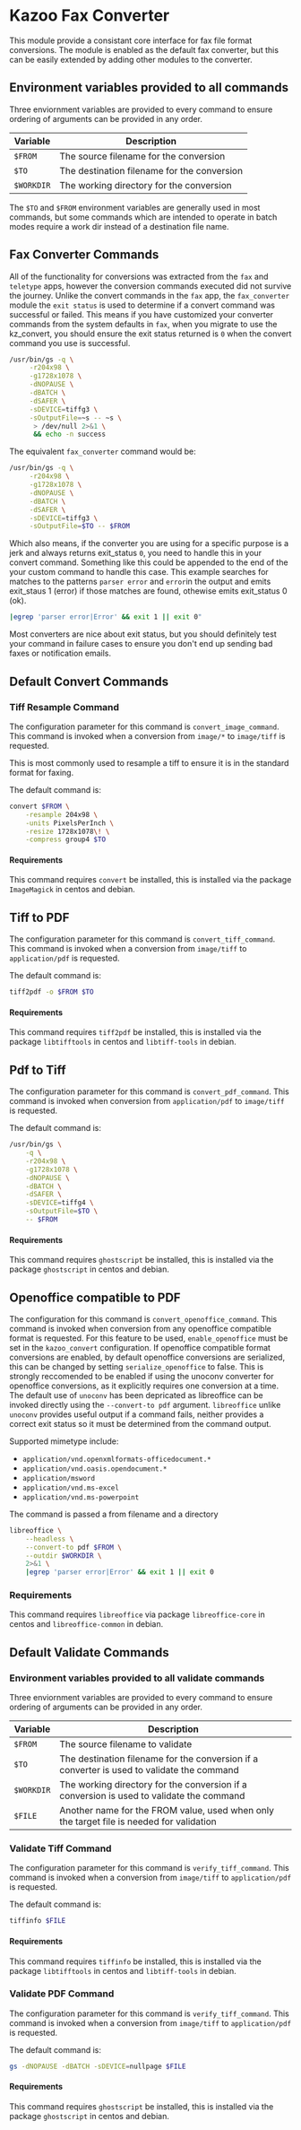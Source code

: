 # Kazoo Fax Converter

This module provide a consistant core interface for fax file format conversions. The module is enabled as the default fax converter, but this can be easily extended by adding other modules to the converter.

## Environment variables provided to all commands
Three enviornment variables are provided to every command to ensure ordering of arguments can be provided in any order.

| Variable | Description |
| --- | --- |
| `$FROM` | The source filename for the conversion |
| `$TO` | The destination filename for the conversion |
| `$WORKDIR` | The working directory for the conversion |

The `$TO` and `$FROM` environment variables are generally used in most commands, but some commands which are intended to operate in batch modes require a work dir instead of a destination file name.

## Fax Converter Commands

All of the functionality for conversions was extracted from the `fax` and `teletype` apps, however the conversion commands executed did not survive the journey. Unlike the convert commands in the `fax` app, the `fax_converter` module the `exit status` is used to determine if a convert command was successful or failed. This means if you have customized your converter commands from the system defaults in `fax`, when you migrate to use the kz_convert, you should ensure the exit status returned is `0` when the convert command you use is successful.


```bash
/usr/bin/gs -q \
     -r204x98 \
     -g1728x1078 \
     -dNOPAUSE \
     -dBATCH \
     -dSAFER \
     -sDEVICE=tiffg3 \
     -sOutputFile=~s -- ~s \
      > /dev/null 2>&1 \
      && echo -n success
```

The equivalent `fax_converter` command would be:

```bash
/usr/bin/gs -q \
     -r204x98 \
     -g1728x1078 \
     -dNOPAUSE \
     -dBATCH \
     -dSAFER \
     -sDEVICE=tiffg3 \
     -sOutputFile=$TO -- $FROM
```

Which also means, if the converter you are using for a specific purpose is a jerk and always returns exit_status `0`, you need to handle this in your convert command. Something like this could be appended to the end of the your custom command to handle this case. This example searches for matches to the patterns `parser error`  and `error`in the output and emits exit_staus 1 (error) if those matches are found, othewise emits exit_status 0 (ok).

```bash
|egrep 'parser error|Error' && exit 1 || exit 0"
```

Most converters are nice about exit status, but you should definitely test your command in failure cases to ensure you don't end up sending bad faxes or notification emails.

## Default Convert Commands

### Tiff Resample Command

The configuration parameter for this command is `convert_image_command`. This command is invoked when a conversion from `image/*` to `image/tiff` is requested.

This is most commonly used to resample a tiff to ensure it is in the standard format for faxing.

The default command is:

```bash
convert $FROM \
    -resample 204x98 \
    -units PixelsPerInch \
    -resize 1728x1078\! \
    -compress group4 $TO
```

#### Requirements

This command requires `convert` be installed, this is installed via the package `ImageMagick` in centos and debian.

## Tiff to PDF

The configuration parameter for this command is `convert_tiff_command`. This command is invoked when a conversion from `image/tiff` to `application/pdf` is requested.

The default command is:

```bash
tiff2pdf -o $FROM $TO
```

#### Requirements

This command requires `tiff2pdf` be installed, this is installed via the package `libtifftools` in centos and `libtiff-tools` in debian.

## Pdf to Tiff

The configuration parameter for this command is `convert_pdf_command`. This command is invoked when conversion from `application/pdf` to `image/tiff` is requested.

The default command is:

```bash
/usr/bin/gs \
    -q \
    -r204x98 \
    -g1728x1078 \
    -dNOPAUSE \
    -dBATCH \
    -dSAFER \
    -sDEVICE=tiffg4 \
    -sOutputFile=$TO \
    -- $FROM
```

#### Requirements

This command requires `ghostscript` be installed, this is installed via the package `ghostscript` in centos and debian.


## Openoffice compatible to PDF

The configuration for this command is `convert_openoffice_command`. This command is invoked when conversion from any openoffice compatible format is requested. For this feature to be used, `enable_openoffice` must be set in the `kazoo_convert` configuration. If openoffice compatible format conversions are enabled, by default openoffice conversions are serialized, this can be changed by setting `serialize_openoffice` to false. This is strongly reccomended to be enabled if using the unoconv converter for openoffice conversions, as it explicitly requires one conversion at a time. The default use of `unoconv` has been depricated as libreoffice can be invoked directly using the `--convert-to pdf` argument. `libreoffice` unlike `unoconv` provides useful output if a command fails, neither provides a correct exit status so it must be determined from the command output.

Supported mimetype include:

 - `application/vnd.openxmlformats-officedocument.*`
 - `application/vnd.oasis.opendocument.*`
 - `application/msword`
 - `application/vnd.ms-excel`
 - `application/vnd.ms-powerpoint`

The command is passed a from filename and a directory

```bash
libreoffice \
    --headless \
    --convert-to pdf $FROM \
    --outdir $WORKDIR \
    2>&1 \
    |egrep 'parser error|Error' && exit 1 || exit 0
```

### Requirements

This command requires `libreoffice` via package `libreoffice-core` in centos and `libreoffice-common` in debian.

## Default Validate Commands

### Environment variables provided to all validate commands
Three enviornment variables are provided to every command to ensure ordering of arguments can be provided in any order.

| Variable | Description |
| --- | --- |
| `$FROM` | The source filename to validate |
| `$TO` | The destination filename for the conversion if a converter is used to validate the command |
| `$WORKDIR` | The working directory for the conversion if a conversion is used to validate the command |
| `$FILE` | Another name for the FROM value, used when only the target file is needed for validation |

### Validate Tiff Command

The configuration parameter for this command is `verify_tiff_command`. This command is invoked when a conversion from `image/tiff` to `application/pdf` is requested.

The default command is:

```bash
tiffinfo $FILE
```

#### Requirements

This command requires `tiffinfo` be installed, this is installed via the package `libtifftools` in centos and `libtiff-tools` in debian.

### Validate PDF Command

The configuration parameter for this command is `verify_tiff_command`. This command is invoked when a conversion from `image/tiff` to `application/pdf` is requested.

The default command is:

```bash
gs -dNOPAUSE -dBATCH -sDEVICE=nullpage $FILE
```

#### Requirements

This command requires `ghostscript` be installed, this is installed via the package `ghostscript` in centos and debian.
